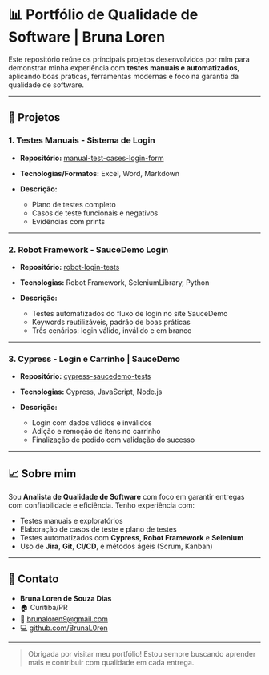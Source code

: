 # 📊 Portfólio de Qualidade de Software | Bruna Loren

Este repositório reúne os principais projetos desenvolvidos por mim para demonstrar minha experiência com **testes manuais e automatizados**, aplicando boas práticas, ferramentas modernas e foco na garantia da qualidade de software.

---

## 🔹 Projetos

### 1. **Testes Manuais - Sistema de Login**

* **Repositório:** [manual-test-cases-login-form](https://github.com/BrunaL0ren/manual-test-cases-login-form)
* **Tecnologias/Formatos:** Excel, Word, Markdown
* **Descrição:**

  * Plano de testes completo
  * Casos de teste funcionais e negativos
  * Evidências com prints

---

### 2. **Robot Framework - SauceDemo Login**

* **Repositório:** [robot-login-tests](https://github.com/BrunaL0ren/robot-login-tests)
* **Tecnologias:** Robot Framework, SeleniumLibrary, Python
* **Descrição:**

  * Testes automatizados do fluxo de login no site SauceDemo
  * Keywords reutilizáveis, padrão de boas práticas
  * Três cenários: login válido, inválido e em branco

---

### 3. **Cypress - Login e Carrinho | SauceDemo**

* **Repositório:** [cypress-saucedemo-tests](https://github.com/BrunaL0ren/cypress-saucedemo-tests)
* **Tecnologias:** Cypress, JavaScript, Node.js
* **Descrição:**

  * Login com dados válidos e inválidos
  * Adição e remoção de itens no carrinho
  * Finalização de pedido com validação do sucesso

---

## 📈 Sobre mim

Sou **Analista de Qualidade de Software** com foco em garantir entregas com confiabilidade e eficiência. Tenho experiência com:

* Testes manuais e exploratórios
* Elaboração de casos de teste e plano de testes
* Testes automatizados com **Cypress**, **Robot Framework** e **Selenium**
* Uso de **Jira**, **Git**, **CI/CD**, e métodos ágeis (Scrum, Kanban)

---

## 👥 Contato

* **Bruna Loren de Souza Dias**
* 🏠 Curitiba/PR
* 📧 [brunaloren9@gmail.com](mailto:brunaloren9@gmail.com)
* 💻 [github.com/BrunaL0ren](https://github.com/BrunaL0ren)

---

> Obrigada por visitar meu portfólio! Estou sempre buscando aprender mais e contribuir com qualidade em cada entrega.
